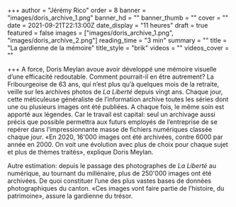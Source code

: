 +++
author = "Jérémy Rico"
order = 8
banner = "images/doris_archive_1.png"
banner_hd = ""
banner_thumb = ""
cover = ""
date = 2021-09-21T22:13:00Z
date_display = "11 heures"
draft = true
featured = false
images = ["images/doris_archive_1.png", "images/doris_archive_2.png"]
reading_time = "3 min"
summary = ""
title = "La gardienne de la mémoire"
title_style = "brik"
videos = ""
videos_cover = ""

+++
A force, Doris Meylan avoue avoir développé une mémoire visuelle d’une efficacité redoutable. Comment pourrait-il en être autrement? La Fribourgeoise de 63 ans, qui n’est plus qu’à quelques mois de la retraite, veille sur les archives photos de _La Liberté_ depuis vingt ans. Chaque jour, cette méticuleuse généraliste de l’information archive toutes les séries dont une ou plusieurs images ont été publiées. A chaque fois, le même soin est apporté aux légendes. Car le travail est capital: seul un archivage aussi précis que possible permettra aux futurs employés de l’entreprise de se repérer dans l’impressionnante masse de fichiers numériques classée chaque jour. «En 2020, 16'000 images ont été archivées, contre 6000 par année en 2000. On voit une évolution avec plus de choix pour chaque sujet et plus de thèmes traités», explique Doris Meylan.

Autre estimation: depuis le passage des photographes de _La Liberté_ au numérique, au tournant du millénaire, plus de 250'000 images ont été archivées. De quoi constituer l’une des plus vastes bases de données photographiques du canton. «Ces images vont faire partie de l’histoire, du patrimoine», assure la gardienne du trésor.
